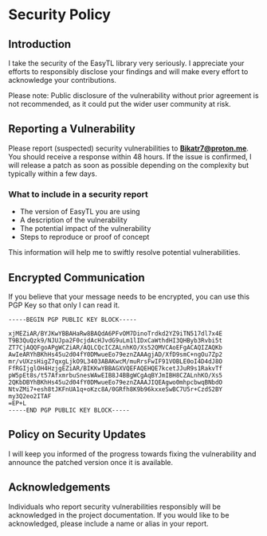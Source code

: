 # Security Policy

## Introduction

I take the security of the EasyTL library very seriously. I appreciate your efforts to responsibly disclose your findings and will make every effort to acknowledge your contributions.

Please note: Public disclosure of the vulnerability without prior agreement is not recommended, as it could put the wider user community at risk.

## Reporting a Vulnerability

Please report (suspected) security vulnerabilities to **[Bikatr7@proton.me](mailto:Bikatr7@proton.me)**. You should receive a response within 48 hours. If the issue is confirmed, I will release a patch as soon as possible depending on the complexity but typically within a few days.

### What to include in a security report

- The version of EasyTL you are using
- A description of the vulnerability
- The potential impact of the vulnerability
- Steps to reproduce or proof of concept

This information will help me to swiftly resolve potential vulnerabilities.

## Encrypted Communication

If you believe that your message needs to be encrypted, you can use this PGP Key so that only I can read it.
```plaintext
-----BEGIN PGP PUBLIC KEY BLOCK-----

xjMEZiAR/BYJKwYBBAHaRw8BAQdA6PFvOM7DinoTrdkd2YZ9iTN517dl7x4E
T9B3QuQzk9/NJUJpa2F0cjdAcHJvdG9uLm1lIDxCaWthdHI3QHByb3Rvbi5t
ZT7CjAQQFgoAPgWCZiAR/AQLCQcICZALnhKO/Xs52QMVCAoEFgACAQIZAQKb
AwIeARYhBKhHs45u2d04fY0DMwueEo79eznZAAAgjAD/XfD9smC+ngOu7Zp2
mr/vUXzsHigZ7qxgLjkO9L3403ABAKwcM/muRrsFwIF91VOBLE0oI4D4dJ8O
FfRGIjglOH4HzjgEZiAR/BIKKwYBBAGXVQEFAQEHQE7kcetJJuR9s1RakvTf
pW5pEt8s/t57AfxmrbuSnesWAwEIB8J4BBgWCgAqBYJmIBH8CZALnhKO/Xs5
2QKbDBYhBKhHs45u2d04fY0DMwueEo79eznZAAAJIQEAgwo0mhpcbwqBNbdO
NtvZMi7+esh8tJKFnUA1q+oKzc8A/0GRfh8K9b96kxxeSwBC7U5r+CzdS2BY
my3Q2eo2ITAF
=EP+L
-----END PGP PUBLIC KEY BLOCK-----
```

## Policy on Security Updates

I will keep you informed of the progress towards fixing the vulnerability and announce the patched version once it is available.

## Acknowledgements

Individuals who report security vulnerabilities responsibly will be acknowledged in the project documentation. If you would like to be acknowledged, please include a name or alias in your report.